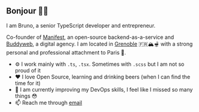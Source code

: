 ## Bonjour 👋🏼

I am Bruno, a senior TypeScript developer and entrepreneur. 

Co-founder of [Manifest](https://manifest.build), an open-source backend-as-a-service and [Buddyweb](https://buddyweb.fr), a digital agency. I am located in [Grenoble](https://www.openstreetmap.org/search?query=grenoble#map=9/45.017/5.757) 🇫🇷🏔🫕 with a strong personal and professional attachment to Paris 🗼.


- ⚙️ I work mainly with `.ts`, `.tsx`. Sometimes with `.scss` but I am not so proud of it 
- ❤️ I love Open Source, learning and drinking beers (when I can find the time for it)
- 🌱 I am currently improving my DevOps skills, I feel like I missed so many things 😳
- 📫 Reach me through [email](mailto:bruno@manifest.build)



<!--
**brunobuddy/brunobuddy** is a ✨ _special_ ✨ repository because its `README.md` (this file) appears on your GitHub profile.

Here are some ideas to get you started:

- 🔭 I’m currently working on ...
- 🌱 I’m currently learning ...
- 👯 I’m looking to collaborate on ...
- 🤔 I’m looking for help with ...
- 💬 Ask me about ...
- 📫 How to reach me: ...
- ❤️ : Open Source
- ⚡ Fun fact: ...
- 
-->
